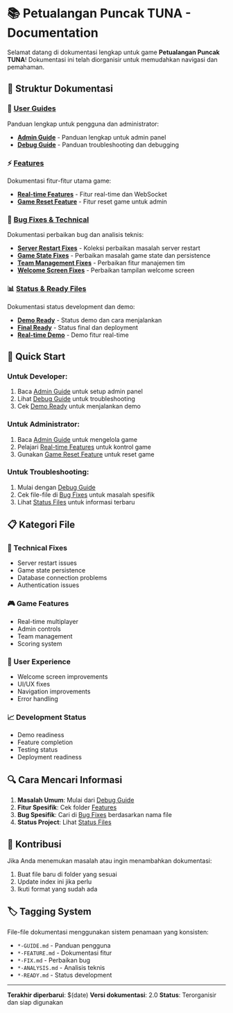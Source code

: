 # 📚 Petualangan Puncak TUNA - Documentation

Selamat datang di dokumentasi lengkap untuk game **Petualangan Puncak TUNA**! Dokumentasi ini telah diorganisir untuk memudahkan navigasi dan pemahaman.

## 📁 Struktur Dokumentasi

### 🎯 [User Guides](./guides/)
Panduan lengkap untuk pengguna dan administrator:
- **[Admin Guide](./guides/ADMIN-GUIDE.md)** - Panduan lengkap untuk admin panel
- **[Debug Guide](./guides/DEBUG-GUIDE.md)** - Panduan troubleshooting dan debugging

### ⚡ [Features](./features/)
Dokumentasi fitur-fitur utama game:
- **[Real-time Features](./features/REAL-TIME-FEATURES.md)** - Fitur real-time dan WebSocket
- **[Game Reset Feature](./features/GAME-RESET-FEATURE.md)** - Fitur reset game untuk admin

### 🐛 [Bug Fixes & Technical](./bugfixes/)
Dokumentasi perbaikan bug dan analisis teknis:
- **[Server Restart Fixes](./bugfixes/)** - Koleksi perbaikan masalah server restart
- **[Game State Fixes](./bugfixes/)** - Perbaikan masalah game state dan persistence
- **[Team Management Fixes](./bugfixes/)** - Perbaikan fitur manajemen tim
- **[Welcome Screen Fixes](./bugfixes/)** - Perbaikan tampilan welcome screen

### 📊 [Status & Ready Files](./status/)
Dokumentasi status development dan demo:
- **[Demo Ready](./status/DEMO-READY.md)** - Status demo dan cara menjalankan
- **[Final Ready](./status/FINAL-READY.md)** - Status final dan deployment
- **[Real-time Demo](./status/DEMO-REAL-TIME-FEATURES.md)** - Demo fitur real-time

## 🚀 Quick Start

### Untuk Developer:
1. Baca [Admin Guide](./guides/ADMIN-GUIDE.md) untuk setup admin panel
2. Lihat [Debug Guide](./guides/DEBUG-GUIDE.md) untuk troubleshooting
3. Cek [Demo Ready](./status/DEMO-READY.md) untuk menjalankan demo

### Untuk Administrator:
1. Baca [Admin Guide](./guides/ADMIN-GUIDE.md) untuk mengelola game
2. Pelajari [Real-time Features](./features/REAL-TIME-FEATURES.md) untuk kontrol game
3. Gunakan [Game Reset Feature](./features/GAME-RESET-FEATURE.md) untuk reset game

### Untuk Troubleshooting:
1. Mulai dengan [Debug Guide](./guides/DEBUG-GUIDE.md)
2. Cek file-file di [Bug Fixes](./bugfixes/) untuk masalah spesifik
3. Lihat [Status Files](./status/) untuk informasi terbaru

## 📋 Kategori File

### 🔧 Technical Fixes
- Server restart issues
- Game state persistence
- Database connection problems
- Authentication issues

### 🎮 Game Features
- Real-time multiplayer
- Admin controls
- Team management
- Scoring system

### 🎯 User Experience
- Welcome screen improvements
- UI/UX fixes
- Navigation improvements
- Error handling

### 📈 Development Status
- Demo readiness
- Feature completion
- Testing status
- Deployment readiness

## 🔍 Cara Mencari Informasi

1. **Masalah Umum**: Mulai dari [Debug Guide](./guides/DEBUG-GUIDE.md)
2. **Fitur Spesifik**: Cek folder [Features](./features/)
3. **Bug Spesifik**: Cari di [Bug Fixes](./bugfixes/) berdasarkan nama file
4. **Status Project**: Lihat [Status Files](./status/)

## 📝 Kontribusi

Jika Anda menemukan masalah atau ingin menambahkan dokumentasi:
1. Buat file baru di folder yang sesuai
2. Update index ini jika perlu
3. Ikuti format yang sudah ada

## 🏷️ Tagging System

File-file dokumentasi menggunakan sistem penamaan yang konsisten:
- `*-GUIDE.md` - Panduan pengguna
- `*-FEATURE.md` - Dokumentasi fitur
- `*-FIX.md` - Perbaikan bug
- `*-ANALYSIS.md` - Analisis teknis
- `*-READY.md` - Status development

---

**Terakhir diperbarui**: $(date)
**Versi dokumentasi**: 2.0
**Status**: Terorganisir dan siap digunakan
